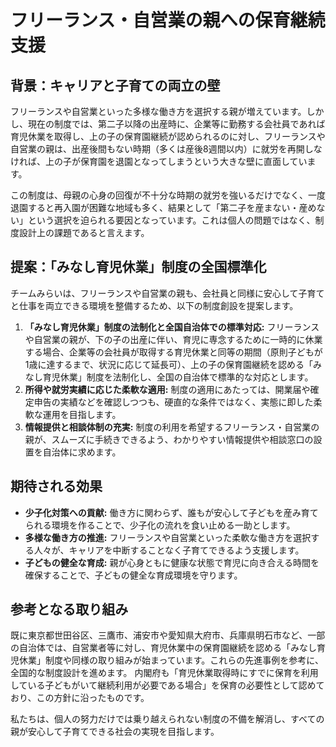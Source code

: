 # フリーランス・自営業の親への保育継続支援

## 背景：キャリアと子育ての両立の壁

フリーランスや自営業といった多様な働き方を選択する親が増えています。しかし、現在の制度では、第二子以降の出産時に、企業等に勤務する会社員であれば育児休業を取得し、上の子の保育園継続が認められるのに対し、フリーランスや自営業の親は、出産後間もない時期（多くは産後8週間以内）に就労を再開しなければ、上の子が保育園を退園となってしまうという大きな壁に直面しています。

この制度は、母親の心身の回復が不十分な時期の就労を強いるだけでなく、一度退園すると再入園が困難な地域も多く、結果として「第二子を産まない・産めない」という選択を迫られる要因となっています。これは個人の問題ではなく、制度設計上の課題であると言えます。

## 提案：「みなし育児休業」制度の全国標準化

チームみらいは、フリーランスや自営業の親も、会社員と同様に安心して子育てと仕事を両立できる環境を整備するため、以下の制度創設を提案します。

1.  **「みなし育児休業」制度の法制化と全国自治体での標準対応:**
    フリーランスや自営業の親が、下の子の出産に伴い、育児に専念するために一時的に休業する場合、企業等の会社員が取得する育児休業と同等の期間（原則子どもが1歳に達するまで、状況に応じて延長可）、上の子の保育園継続を認める「みなし育児休業」制度を法制化し、全国の自治体で標準的な対応とします。
2.  **所得や就労実績に応じた柔軟な適用:**
    制度の適用にあたっては、開業届や確定申告の実績などを確認しつつも、硬直的な条件ではなく、実態に即した柔軟な運用を目指します。
3.  **情報提供と相談体制の充実:**
    制度の利用を希望するフリーランス・自営業の親が、スムーズに手続きできるよう、わかりやすい情報提供や相談窓口の設置を自治体に求めます。

## 期待される効果

*   **少子化対策への貢献:** 働き方に関わらず、誰もが安心して子どもを産み育てられる環境を作ることで、少子化の流れを食い止める一助とします。
*   **多様な働き方の推進:** フリーランスや自営業といった柔軟な働き方を選択する人々が、キャリアを中断することなく子育てできるよう支援します。
*   **子どもの健全な育成:** 親が心身ともに健康な状態で育児に向き合える時間を確保することで、子どもの健全な育成環境を守ります。

## 参考となる取り組み

既に東京都世田谷区、三鷹市、浦安市や愛知県大府市、兵庫県明石市など、一部の自治体では、自営業者等に対し、育児休業中の保育園継続を認める「みなし育児休業」制度や同様の取り組みが始まっています。これらの先進事例を参考に、全国的な制度設計を進めます。
内閣府も「育児休業取得時にすでに保育を利用している子どもがいて継続利用が必要である場合」を保育の必要性として認めており、この方針に沿ったものです。

私たちは、個人の努力だけでは乗り越えられない制度の不備を解消し、すべての親が安心して子育てできる社会の実現を目指します。
